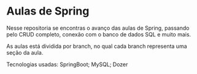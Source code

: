 # Aulas de Spring
<p>Nesse repositoria se encontras o avanço das aulas de Spring, passando pelo CRUD completo, conexão com o banco de dados SQL e muito mais.</p>

<p>As aulas está dividida por branch, no qual cada branch representa uma seção da aula.</p>

<p>Tecnologias usadas:
SpringBoot; MySQL; Dozer</p>
